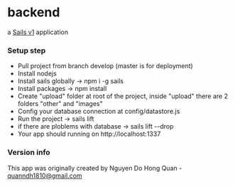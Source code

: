 # backend

a [Sails v1](https://sailsjs.com) application


### Setup step

+ Pull project from branch develop (master is for deployment)
+ Install nodejs
+ Install sails globally -> npm i -g sails
+ Install packages -> npm install
+ Create "upload" folder at root of the project, inside "upload" there are 2 folders "other" and "images"
+ Config your database connection at config/datastore.js
+ Run the project -> sails lift
+ if there are ploblems with database -> sails lift --drop
+ Your app should running on http://localhost:1337


### Version info

This app was originally created by Nguyen Do Hong Quan - quanndh1810@gmail.com

<!-- Internally, Sails used [`sails-generate@1.16.13`](https://github.com/balderdashy/sails-generate/tree/v1.16.13/lib/core-generators/new). -->



<!--
Note:  Generators are usually run using the globally-installed `sails` CLI (command-line interface).  This CLI version is _environment-specific_ rather than app-specific, thus over time, as a project's dependencies are upgraded or the project is worked on by different developers on different computers using different versions of Node.js, the Sails dependency in its package.json file may differ from the globally-installed Sails CLI release it was originally generated with.  (Be sure to always check out the relevant [upgrading guides](https://sailsjs.com/upgrading) before upgrading the version of Sails used by your app.  If you're stuck, [get help here](https://sailsjs.com/support).)
-->

